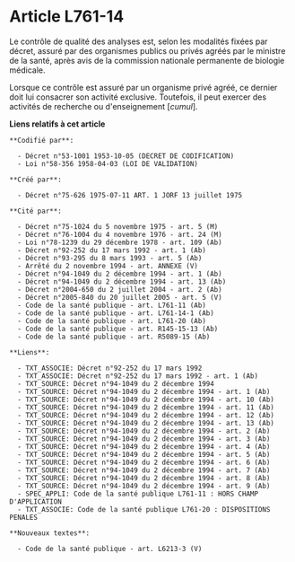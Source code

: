 # Article L761-14

Le contrôle de qualité des analyses est, selon les modalités fixées par décret, assuré par des organismes publics ou privés
agréés par le ministre de la santé, après avis de la commission nationale permanente de biologie médicale.

Lorsque ce contrôle est assuré par un organisme privé agréé, ce dernier doit lui consacrer son activité exclusive. Toutefois,
il peut exercer des activités de recherche ou d'enseignement [*cumul*].

**Liens relatifs à cet article**

	**Codifié par**:

	  - Décret n°53-1001 1953-10-05 (DECRET DE CODIFICATION)
	  - Loi n°58-356 1958-04-03 (LOI DE VALIDATION)

	**Créé par**:

	  - Décret n°75-626 1975-07-11 ART. 1 JORF 13 juillet 1975

	**Cité par**:

	  - Décret n°75-1024 du 5 novembre 1975 - art. 5 (M)
	  - Décret n°76-1004 du 4 novembre 1976 - art. 24 (M)
	  - Loi n°78-1239 du 29 décembre 1978 - art. 109 (Ab)
	  - Décret n°92-252 du 17 mars 1992 - art. 1 (Ab)
	  - Décret n°93-295 du 8 mars 1993 - art. 5 (Ab)
	  - Arrêté du 2 novembre 1994 - art. ANNEXE (V)
	  - Décret n°94-1049 du 2 décembre 1994 - art. 1 (Ab)
	  - Décret n°94-1049 du 2 décembre 1994 - art. 13 (Ab)
	  - Décret n°2004-650 du 2 juillet 2004 - art. 2 (Ab)
	  - Décret n°2005-840 du 20 juillet 2005 - art. 5 (V)
	  - Code de la santé publique - art. L761-11 (Ab)
	  - Code de la santé publique - art. L761-14-1 (Ab)
	  - Code de la santé publique - art. L761-20 (Ab)
	  - Code de la santé publique - art. R145-15-13 (Ab)
	  - Code de la santé publique - art. R5089-15 (Ab)

	**Liens**:

	  - TXT_ASSOCIE: Décret n°92-252 du 17 mars 1992
	  - TXT_ASSOCIE: Décret n°92-252 du 17 mars 1992 - art. 1 (Ab)
	  - TXT_SOURCE: Décret n°94-1049 du 2 décembre 1994
	  - TXT_SOURCE: Décret n°94-1049 du 2 décembre 1994 - art. 1 (Ab)
	  - TXT_SOURCE: Décret n°94-1049 du 2 décembre 1994 - art. 10 (Ab)
	  - TXT_SOURCE: Décret n°94-1049 du 2 décembre 1994 - art. 11 (Ab)
	  - TXT_SOURCE: Décret n°94-1049 du 2 décembre 1994 - art. 12 (Ab)
	  - TXT_SOURCE: Décret n°94-1049 du 2 décembre 1994 - art. 13 (Ab)
	  - TXT_SOURCE: Décret n°94-1049 du 2 décembre 1994 - art. 2 (Ab)
	  - TXT_SOURCE: Décret n°94-1049 du 2 décembre 1994 - art. 3 (Ab)
	  - TXT_SOURCE: Décret n°94-1049 du 2 décembre 1994 - art. 4 (Ab)
	  - TXT_SOURCE: Décret n°94-1049 du 2 décembre 1994 - art. 5 (Ab)
	  - TXT_SOURCE: Décret n°94-1049 du 2 décembre 1994 - art. 6 (Ab)
	  - TXT_SOURCE: Décret n°94-1049 du 2 décembre 1994 - art. 7 (Ab)
	  - TXT_SOURCE: Décret n°94-1049 du 2 décembre 1994 - art. 8 (Ab)
	  - TXT_SOURCE: Décret n°94-1049 du 2 décembre 1994 - art. 9 (Ab)
	  - SPEC_APPLI: Code de la santé publique L761-11 : HORS CHAMP D'APPLICATION
	  - TXT_ASSOCIE: Code de la santé publique L761-20 : DISPOSITIONS PENALES

	**Nouveaux textes**:

	  - Code de la santé publique - art. L6213-3 (V)

